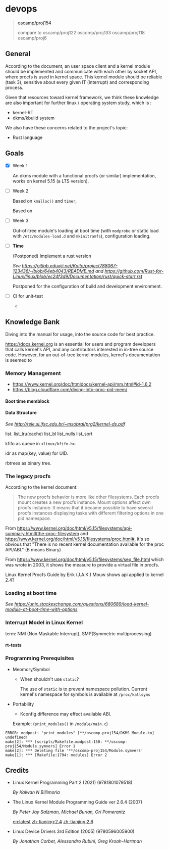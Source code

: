# devops

> [oscamp/proj154](https://github.com/oscomp/proj154-linux-realtime-probe-tool)
>
> compare to oscamp/proj122 oscomp/proj133 oscamp/proj118 oscamp/proj6

## General

According to the document, an user space client and a kernel module should be implemented and communicate with each other by socket API, where procfs is used in kernel space. This kernel module should be reliable (task 3), sensitive about every given IT (interrupt) and corresponding process.

Given that resources toward kernel framework, we think these knowledge are also important for further linux / operating system study, which is :

- kernel-RT
- dkms/kbuild system

We also have these concerns related to the project's topic:

- Rust language

## Goals

- [x] Week 1

  An dkms module with a functional procfs (or similar) implementation, works on kernel 5.15 (a LTS version).

- [ ] Week 2

  Based on `kmalloc()` and `timer`,

  Based on

- [ ] Week 3

  Out-of-tree module's loading at boot time (with `modprobe` or static load with `/etc/modules-load.d` and `mkinitramfs`), configuration loading.

- [ ] **Time**

  (Postponed) Implement a rust version

  _See <https://gitlab.eduxiji.net/Kaito/project788067-123436/-/blob/64eb4043/README.md> and <https://github.com/Rust-for-Linux/linux/blob/ec24f3d9/Documentation/rust/quick-start.rst>_

  Postponed for the configuration of build and development environment.

- [ ] CI for unit-test

  -

## Knowledge Bank

Diving into the manual for usage, into the source code for best practice.

<https://docs.kernel.org> is an essential for users and program developers that calls kernel's API, and any contributors interested in in-tree source code. However, for an out-of-tree kernel modules, kernel's documentation is seemed to

### Memory Management

- <https://www.kernel.org/doc/htmldocs/kernel-api/mm.html#id-1.6.2>
- <https://blog.cloudflare.com/diving-into-proc-pid-mem/>

#### Boot time memblock

#### Data Structure

_See <http://tele.sj.ifsc.edu.br/~msobral/prg2/kernel-ds.pdf>_

list. list_lru(cache) list_bl list_nulls list_sort

kfifo as queue in `<linux/kfifo.h>`.

idr as map(key, value) for UID.

rbtrees as binary tree.

### The legacy procfs

According to the kernel document:

> The new procfs behavior is more like other filesystems. Each procfs mount creates a new procfs instance. Mount options affect own procfs instance. It means that it became possible to have several procfs instances displaying tasks with different filtering options in one pid namespace.

From <https://www.kernel.org/doc/html/v5.15/filesystems/api-summary.html#the-proc-filesystem> and <https://www.kernel.org/doc/html/v5.15/filesystems/proc.html#>, it's so obvious that "There is no recent kernel documentation available for the proc API/ABI." (B means Binary)

From <https://www.kernel.org/doc/html/v5.15/filesystems/seq_file.html> which was wrote in 2003, it shows the measure to provide a virtual file in procfs.

Linux Kernel Procfs Guide by Erik (J.A.K.) Mouw shows api applied to kernel 2.4?

### Loading at boot time

_See <https://unix.stackexchange.com/questions/680689/load-kernel-module-at-boot-time-with-options>_

### Interrupt Model in Linux Kernel

term: NMI (Non Maskable Interrupt), SMP(Symmetric multiprocessing)

#### rt-tests

### Programming Prerequisites

- Meomory/Symbol

  - When shouldn't use `static`?

    The use of `static` is to prevent namespace pollution. Current kernel's namespace for symbols is available at `/proc/kallsyms`

- Portability

  - Kconfig difference may effect available ABI.

  Example: (`print_modules()` in `/module/main.c`)

```plain
ERROR: modpost: "print_modules" [**/oscomp-proj154/DKMS_Module.ko] undefined!
make[2]: *** [scripts/Makefile.modpost:150: **/oscomp-proj154/Module.symvers] Error 1
make[2]: *** Deleting file '**/oscomp-proj154/Module.symvers'
make[1]: *** [Makefile:1794: modules] Error 2
```

## Credits

- Linux Kernel Programming Part 2 (2021) (9781801079518)

  _By Kaiwan N Billimoria_

- The Linux Kernel Module Programming Guide ver 2.6.4 (2007)

  _By Peter Jay Salzman, Michael Burian, Ori Pomerantz_

  [en:latest](https://tldp.org/LDP/lkmpg/2.6/html/index.html) [zh-tianjing:2.4](http://www.dirac.org/linux/writing/lkmpg/2.4/chinese/lkmpg_chs/index.html) [zh-tianjing:2.6](http://www.embeddedlinux.org.cn/linuxmod/)

- Linux Device Drivers 3rd Edition (2005) (9780596005900)

  _By Jonathan Corbet, Alessandro Rubini, Greg Kroah-Hartman_
